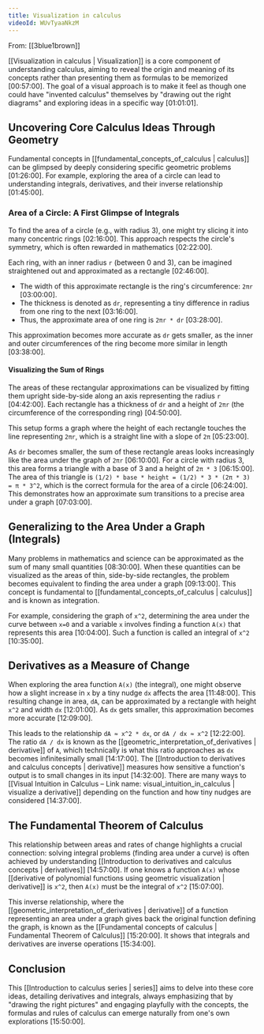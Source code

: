 ```yaml
---
title: Visualization in calculus
videoId: WUvTyaaNkzM
---
```


From: [[3blue1brown]] <br/> 

[[Visualization in calculus | Visualization]] is a core component of understanding calculus, aiming to reveal the origin and meaning of its concepts rather than presenting them as formulas to be memorized <a class="yt-timestamp" data-t="00:57:00">[00:57:00]</a>. The goal of a visual approach is to make it feel as though one could have "invented calculus" themselves by "drawing out the right diagrams" and exploring ideas in a specific way <a class="yt-timestamp" data-t="01:01:01">[01:01:01]</a>.

## Uncovering Core Calculus Ideas Through Geometry

Fundamental concepts in [[fundamental_concepts_of_calculus | calculus]] can be glimpsed by deeply considering specific geometric problems <a class="yt-timestamp" data-t="01:26:00">[01:26:00]</a>. For example, exploring the area of a circle can lead to understanding integrals, derivatives, and their inverse relationship <a class="yt-timestamp" data-t="01:45:00">[01:45:00]</a>.

### Area of a Circle: A First Glimpse of Integrals

To find the area of a circle (e.g., with radius 3), one might try slicing it into many concentric rings <a class="yt-timestamp" data-t="02:16:00">[02:16:00]</a>. This approach respects the circle's symmetry, which is often rewarded in mathematics <a class="yt-timestamp" data-t="02:22:00">[02:22:00]</a>.

Each ring, with an inner radius `r` (between 0 and 3), can be imagined straightened out and approximated as a rectangle <a class="yt-timestamp" data-t="02:46:00">[02:46:00]</a>.
*   The width of this approximate rectangle is the ring's circumference: `2πr` <a class="yt-timestamp" data-t="03:00:00">[03:00:00]</a>.
*   The thickness is denoted as `dr`, representing a tiny difference in radius from one ring to the next <a class="yt-timestamp" data-t="03:16:00">[03:16:00]</a>.
*   Thus, the approximate area of one ring is `2πr * dr` <a class="yt-timestamp" data-t="03:28:00">[03:28:00]</a>.

This approximation becomes more accurate as `dr` gets smaller, as the inner and outer circumferences of the ring become more similar in length <a class="yt-timestamp" data-t="03:38:00">[03:38:00]</a>.

#### Visualizing the Sum of Rings

The areas of these rectangular approximations can be visualized by fitting them upright side-by-side along an axis representing the radius `r` <a class="yt-timestamp" data-t="04:42:00">[04:42:00]</a>. Each rectangle has a thickness of `dr` and a height of `2πr` (the circumference of the corresponding ring) <a class="yt-timestamp" data-t="04:50:00">[04:50:00]</a>.

This setup forms a graph where the height of each rectangle touches the line representing `2πr`, which is a straight line with a slope of `2π` <a class="yt-timestamp" data-t="05:23:00">[05:23:00]</a>.

As `dr` becomes smaller, the sum of these rectangle areas looks increasingly like the area under the graph of `2πr` <a class="yt-timestamp" data-t="06:10:00">[06:10:00]</a>. For a circle with radius 3, this area forms a triangle with a base of 3 and a height of `2π * 3` <a class="yt-timestamp" data-t="06:15:00">[06:15:00]</a>. The area of this triangle is `(1/2) * base * height = (1/2) * 3 * (2π * 3) = π * 3^2`, which is the correct formula for the area of a circle <a class="yt-timestamp" data-t="06:24:00">[06:24:00]</a>. This demonstrates how an approximate sum transitions to a precise area under a graph <a class="yt-timestamp" data-t="07:03:00">[07:03:00]</a>.

## Generalizing to the Area Under a Graph (Integrals)

Many problems in mathematics and science can be approximated as the sum of many small quantities <a class="yt-timestamp" data-t="08:30:00">[08:30:00]</a>. When these quantities can be visualized as the areas of thin, side-by-side rectangles, the problem becomes equivalent to finding the area under a graph <a class="yt-timestamp" data-t="09:13:00">[09:13:00]</a>. This concept is fundamental to [[fundamental_concepts_of_calculus | calculus]] and is known as integration.

For example, considering the graph of `x^2`, determining the area under the curve between `x=0` and a variable `x` involves finding a function `A(x)` that represents this area <a class="yt-timestamp" data-t="10:04:00">[10:04:00]</a>. Such a function is called an integral of `x^2` <a class="yt-timestamp" data-t="10:35:00">[10:35:00]</a>.

## Derivatives as a Measure of Change

When exploring the area function `A(x)` (the integral), one might observe how a slight increase in `x` by a tiny nudge `dx` affects the area <a class="yt-timestamp" data-t="11:48:00">[11:48:00]</a>. This resulting change in area, `dA`, can be approximated by a rectangle with height `x^2` and width `dx` <a class="yt-timestamp" data-t="12:01:00">[12:01:00]</a>. As `dx` gets smaller, this approximation becomes more accurate <a class="yt-timestamp" data-t="12:09:00">[12:09:00]</a>.

This leads to the relationship `dA ≈ x^2 * dx`, or `dA / dx ≈ x^2` <a class="yt-timestamp" data-t="12:22:00">[12:22:00]</a>. The ratio `dA / dx` is known as the [[geometric_interpretation_of_derivatives | derivative]] of `A`, which technically is what this ratio approaches as `dx` becomes infinitesimally small <a class="yt-timestamp" data-t="14:17:00">[14:17:00]</a>. The [[Introduction to derivatives and calculus concepts | derivative]] measures how sensitive a function's output is to small changes in its input <a class="yt-timestamp" data-t="14:32:00">[14:32:00]</a>. There are many ways to [[Visual Intuition in Calculus – Link name: visual_intuition_in_calculus | visualize a derivative]] depending on the function and how tiny nudges are considered <a class="yt-timestamp" data-t="14:37:00">[14:37:00]</a>.

## The Fundamental Theorem of Calculus

This relationship between areas and rates of change highlights a crucial connection: solving integral problems (finding area under a curve) is often achieved by understanding [[Introduction to derivatives and calculus concepts | derivatives]] <a class="yt-timestamp" data-t="14:57:00">[14:57:00]</a>. If one knows a function `A(x)` whose [[derivative of polynomial functions using geometric visualization | derivative]] is `x^2`, then `A(x)` must be the integral of `x^2` <a class="yt-timestamp" data-t="15:07:00">[15:07:00]</a>.

This inverse relationship, where the [[geometric_interpretation_of_derivatives | derivative]] of a function representing an area under a graph gives back the original function defining the graph, is known as the [[Fundamental concepts of calculus | Fundamental Theorem of Calculus]] <a class="yt-timestamp" data-t="15:20:00">[15:20:00]</a>. It shows that integrals and derivatives are inverse operations <a class="yt-timestamp" data-t="15:34:00">[15:34:00]</a>.

## Conclusion

This [[Introduction to calculus series | series]] aims to delve into these core ideas, detailing derivatives and integrals, always emphasizing that by "drawing the right pictures" and engaging playfully with the concepts, the formulas and rules of calculus can emerge naturally from one's own explorations <a class="yt-timestamp" data-t="15:50:00">[15:50:00]</a>.
